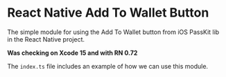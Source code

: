 # React Native Add To Wallet Button

The simple module for using the Add To Wallet button from iOS PassKit lib in the React Native project.

**Was checking on Xcode 15 and with RN 0.72**

The `index.ts` file includes an example of how we can use this module.
